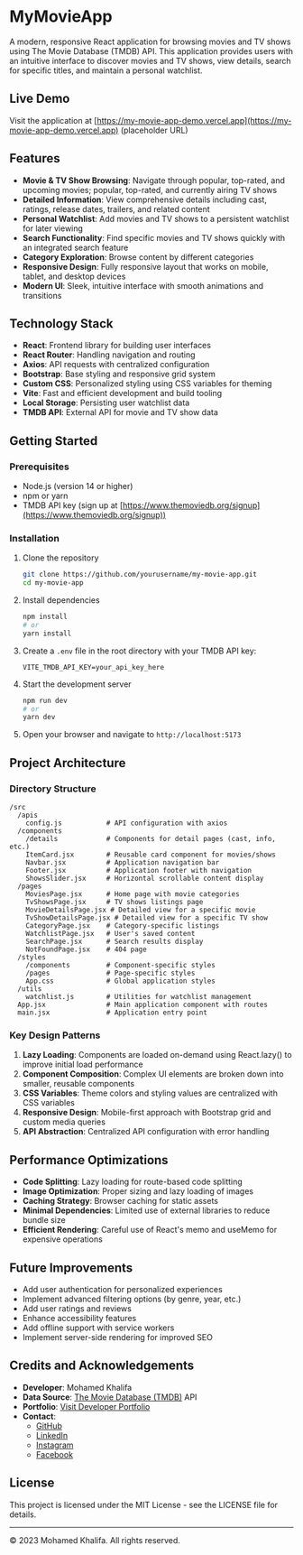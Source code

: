 # MyMovieApp

A modern, responsive React application for browsing movies and TV shows using The Movie Database (TMDB) API. This application provides users with an intuitive interface to discover movies and TV shows, view details, search for specific titles, and maintain a personal watchlist.

## Live Demo

Visit the application at [https://my-movie-app-demo.vercel.app](https://my-movie-app-demo.vercel.app) (placeholder URL)


## Features

- **Movie & TV Show Browsing**: Navigate through popular, top-rated, and upcoming movies; popular, top-rated, and currently airing TV shows
- **Detailed Information**: View comprehensive details including cast, ratings, release dates, trailers, and related content
- **Personal Watchlist**: Add movies and TV shows to a persistent watchlist for later viewing
- **Search Functionality**: Find specific movies and TV shows quickly with an integrated search feature
- **Category Exploration**: Browse content by different categories
- **Responsive Design**: Fully responsive layout that works on mobile, tablet, and desktop devices
- **Modern UI**: Sleek, intuitive interface with smooth animations and transitions

## Technology Stack

- **React**: Frontend library for building user interfaces
- **React Router**: Handling navigation and routing
- **Axios**: API requests with centralized configuration
- **Bootstrap**: Base styling and responsive grid system
- **Custom CSS**: Personalized styling using CSS variables for theming
- **Vite**: Fast and efficient development and build tooling
- **Local Storage**: Persisting user watchlist data
- **TMDB API**: External API for movie and TV show data

## Getting Started

### Prerequisites

- Node.js (version 14 or higher)
- npm or yarn
- TMDB API key (sign up at [https://www.themoviedb.org/signup](https://www.themoviedb.org/signup))

### Installation

1. Clone the repository
   ```bash
   git clone https://github.com/yourusername/my-movie-app.git
   cd my-movie-app
   ```

2. Install dependencies
   ```bash
   npm install
   # or
   yarn install
   ```

3. Create a `.env` file in the root directory with your TMDB API key:
   ```
   VITE_TMDB_API_KEY=your_api_key_here
   ```

4. Start the development server
   ```bash
   npm run dev
   # or
   yarn dev
   ```

5. Open your browser and navigate to `http://localhost:5173`

## Project Architecture

### Directory Structure

```
/src
  /apis
    config.js           # API configuration with axios
  /components
    /details            # Components for detail pages (cast, info, etc.)
    ItemCard.jsx        # Reusable card component for movies/shows
    Navbar.jsx          # Application navigation bar
    Footer.jsx          # Application footer with navigation
    ShowsSlider.jsx     # Horizontal scrollable content display
  /pages
    MoviesPage.jsx      # Home page with movie categories
    TvShowsPage.jsx     # TV shows listings page
    MovieDetailsPage.jsx # Detailed view for a specific movie
    TvShowDetailsPage.jsx # Detailed view for a specific TV show
    CategoryPage.jsx    # Category-specific listings
    WatchlistPage.jsx   # User's saved content
    SearchPage.jsx      # Search results display
    NotFoundPage.jsx    # 404 page
  /styles
    /components         # Component-specific styles
    /pages              # Page-specific styles
    App.css             # Global application styles
  /utils
    watchlist.js        # Utilities for watchlist management
  App.jsx               # Main application component with routes
  main.jsx              # Application entry point
```

### Key Design Patterns

1. **Lazy Loading**: Components are loaded on-demand using React.lazy() to improve initial load performance
2. **Component Composition**: Complex UI elements are broken down into smaller, reusable components
3. **CSS Variables**: Theme colors and styling values are centralized with CSS variables
4. **Responsive Design**: Mobile-first approach with Bootstrap grid and custom media queries
5. **API Abstraction**: Centralized API configuration with error handling

## Performance Optimizations

- **Code Splitting**: Lazy loading for route-based code splitting
- **Image Optimization**: Proper sizing and lazy loading of images
- **Caching Strategy**: Browser caching for static assets
- **Minimal Dependencies**: Limited use of external libraries to reduce bundle size
- **Efficient Rendering**: Careful use of React's memo and useMemo for expensive operations

## Future Improvements

- Add user authentication for personalized experiences
- Implement advanced filtering options (by genre, year, etc.)
- Add user ratings and reviews
- Enhance accessibility features
- Add offline support with service workers
- Implement server-side rendering for improved SEO

## Credits and Acknowledgements

- **Developer**: Mohamed Khalifa
- **Data Source**: [The Movie Database (TMDB)](https://www.themoviedb.org/) API
- **Portfolio**: [Visit Developer Portfolio](https://portfolio-two-phi-53.vercel.app/)
- **Contact**: 
  - [GitHub](https://github.com/blaack007)
  - [LinkedIn](https://www.linkedin.com/in/mohamed-khalifa-656420269/)
  - [Instagram](https://www.instagram.com/mohaamed__khalifa)
  - [Facebook](https://www.facebook.com/mohamed.khaalifa)

## License

This project is licensed under the MIT License - see the LICENSE file for details.

---

&copy; 2023 Mohamed Khalifa. All rights reserved.
